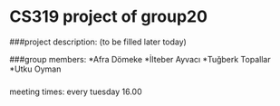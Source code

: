 # CS319 project of group20

###project description:
(to be filled later today)

###group members:
*Afra Dömeke
*İlteber Ayvacı
*Tuğberk Topallar
*Utku Oyman

###
meeting times: 
every tuesday 16.00
